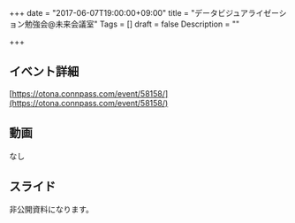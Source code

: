 +++
date = "2017-06-07T19:00:00+09:00"
title = "データビジュアライゼーション勉強会@未来会議室"
Tags = []
draft = false
Description = ""

+++

## イベント詳細

[https://otona.connpass.com/event/58158/](https://otona.connpass.com/event/58158/)

## 動画

なし

## スライド

非公開資料になります。
